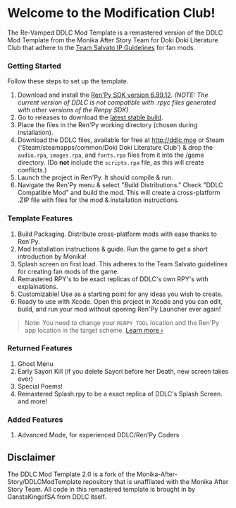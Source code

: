 # Welcome to the Modification Club!

The Re-Vamped DDLC Mod Template is a remastered version of the DDLC Mod Template from the Monika After Story Team for Doki Doki Literature Club that adhere to the [Team Salvato IP Guidelines](http://teamsalvato.com/ip-guidelines/) for fan mods.

### Getting Started
Follow these steps to set up the template.

1. Download and install the [Ren'Py SDK version 6.99.12](https://www.renpy.org/release/6.99.12). *(NOTE: The current version of DDLC is not compatible with .rpyc files generated with other versions of the Renpy SDK)*
2. Go to releases to download the [latest stable build](https://github.com/therationalpi/DDLCModTemplate/releases).
3. Place the files in the Ren'Py working directory (chosen during installation).
4. Download the DDLC files, available for free at http://ddlc.moe or Steam ('Steam/steamapps/common/Doki Doki Literature Club') & drop the `audio.rpa`, `images.rpa`, and `fonts.rpa` files from it into the /game directory. (Do **not** include the `scripts.rpa` file, as this will create conflicts.)
5. Launch the project in Ren'Py. It should compile & run.
6. Navigate the Ren'Py menu & select "Build Distributions." Check "DDLC Compatible Mod" and build the mod. This will create a cross-platform .ZIP file with files for the mod & installation instructions.

### Template Features
1. Build Packaging. Distribute cross-platform mods with ease thanks to Ren'Py.
2. Mod Installation instructions & guide. Run the game to get a short introduction by Monika!
3. Splash screen on first load. This adheres to the Team Salvato guidelines for creating fan mods of the game.
4. Remastered RPY's to be exact replicas of DDLC's own RPY's with explainations.
5. Customizable! Use as a starting point for any ideas you wish to create.
6. Ready to use with Xcode. Open this project in Xcode and you can edit, build, and run your mod without opening Ren'Py Launcher ever again!

> Note: You need to change your `RENPY_TOOL` location and the Ren'Py app location in the target scheme. [Learn more &rsaquo;](https://marquiskurt.net/2019/06/09/post.html)

### Returned Features
1. Ghost Menu
2. Early Sayori Kill (if you delete Sayori before her Death, new screen takes over)
3. Special Poems!
4. Remastered Splash.rpy to be a exact replica of DDLC's Splash Screen.
and more!

### Added Features
1. Advanced Mode, for experienced DDLC/Ren'Py Coders

## Disclaimer

The DDLC Mod Template 2.0 is a fork of the Monika-After-Story/DDLCModTemplate repository that is unaffilated with the Monika After Story Team. All code in this remastered template is brought in by GanstaKingofSA from DDLC itself.

